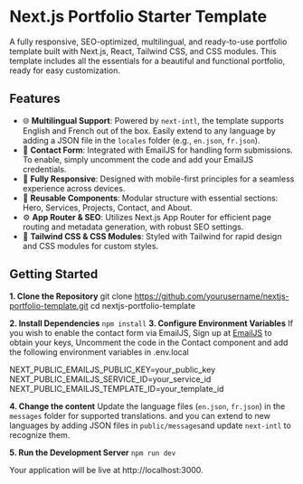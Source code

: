 # Next.js Portfolio Starter Template

A fully responsive, SEO-optimized, multilingual, and ready-to-use portfolio template built with Next.js, React, Tailwind CSS, and CSS modules. This template includes all the essentials for a beautiful and functional portfolio, ready for easy customization.

## Features

- 🌐 **Multilingual Support**: Powered by `next-intl`, the template supports English and French out of the box. Easily extend to any language by adding a JSON file in the `locales` folder (e.g., `en.json`, `fr.json`).
- 💌 **Contact Form**: Integrated with EmailJS for handling form submissions. To enable, simply uncomment the code and add your EmailJS credentials.
- 📱 **Fully Responsive**: Designed with mobile-first principles for a seamless experience across devices.
- 🧩 **Reusable Components**: Modular structure with essential sections: Hero, Services, Projects, Contact, and About.
- ⚙️ **App Router & SEO**: Utilizes Next.js App Router for efficient page routing and metadata generation, with robust SEO settings.
- 🎨 **Tailwind CSS & CSS Modules**: Styled with Tailwind for rapid design and CSS modules for custom styles.

## Getting Started

**1. Clone the Repository** 
git clone https://github.com/yourusername/nextjs-portfolio-template.git
cd nextjs-portfolio-template

**2. Install Dependencies**
`npm install`
**3. Configure Environment Variables**
If you wish to enable the contact form via EmailJS, Sign up at [EmailJS](https://www.emailjs.com/) to obtain your keys, Uncomment the code in the Contact component and add the following environment variables in .env.local

NEXT_PUBLIC_EMAILJS_PUBLIC_KEY=your_public_key
NEXT_PUBLIC_EMAILJS_SERVICE_ID=your_service_id
NEXT_PUBLIC_EMAILJS_TEMPLATE_ID=your_template_id


**4. Change the content**
Update the language files (`en.json`, `fr.json`) in the `messages` folder for supported translations. and you can extend to new languages by adding JSON files in `public/messages`and update `next-intl` to recognize them.

**5. Run the Development Server**
`npm run dev`

Your application will be live at http://localhost:3000.